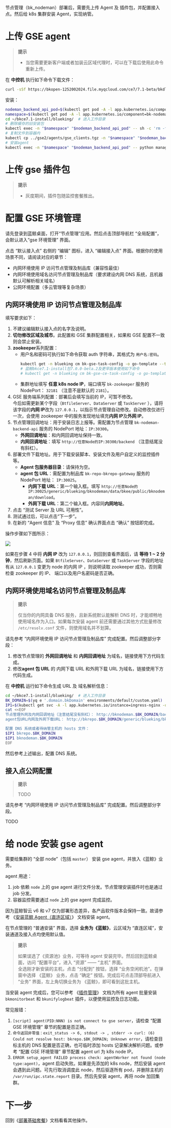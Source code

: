 节点管理（bk_nodeman）部署后，需要先上传 Agent 及 插件包，并配置接入点。然后给 k8s 集群安装 Agent，实现纳管。

<a id="post-install-bk-nodeman-gse-client" name="post-install-bk-nodeman-gse-client"></a>

# 上传 GSE agent

>**提示**
>
>* 当您需要更新客户端或者加装云区域代理时，可以在下载后使用此命令重新上传。

在 **中控机** 执行如下命令下载文件：
``` bash
curl -sSf https://bkopen-1252002024.file.myqcloud.com/ce7/7.1-beta/bkdl-7.1-beta.sh | bash -s -- -ur latest gsec
```
安装：
``` bash
nodeman_backend_api_pod=$(kubectl get pod -A -l app.kubernetes.io/component=bk-nodeman-backend-api -o jsonpath='{.items[0].metadata.name}')
namespace=$(kubectl get pod -A -l app.kubernetes.io/component=bk-nodeman-backend-api -o jsonpath='{.items[0].metadata.namespace}')
cd ~/bkce7.1-install/blueking/  # 进入工作目录
# 删除缓存的旧安装包
kubectl exec -n "$namespace" "$nodeman_backend_api_pod" -- sh -c 'rm -f /app/official_plugin/gse_agent/* && rm -f /app/official_plugin/gse_proxy/*'
# 复制文件到容器内
kubectl cp ../gse2/agents/gse_clients.tgz -n "$namespace" "$nodeman_backend_api_pod:/app/official_plugin/gse_agent/"
# 安装agent
kubectl exec -n "$namespace" "$nodeman_backend_api_pod" -- python manage.py init_agents -o stable
```

<a id="post-install-bk-nodeman-gse-plugin" name="post-install-bk-nodeman-gse-plugin"></a>

# 上传 gse 插件包
>**提示**
>
>* 灰度期间，插件包随监控套餐推出。

<!--

在前面的操作中，我们已经在中控机下载了所需的文件，如需更新文件，请查阅本文“提前下载资源”章节。

在 **中控机** 执行如下命令同时上传 agent 资源及 gse 插件：
``` bash
cd ~/bkce7.1-install/blueking/  # 进入工作目录
./scripts/setup_bkce7.sh -u plugin  # 更新节点管理托管的gse插件。
```
结尾提示 `[INFO] upload agent package success` （客户端及 proxy） 和 `[INFO] upload open tools success` （proxy 所需的 nginx 及 py36 等）即为上传成功。

脚本执行完成后，访问节点管理的 「插件管理」——「插件包」界面，可以看到上传成功的插件包：

![](./assets/bk_nodeman-plugin-list.png)

插件集合包中各子包的用途：
| 插件包名 | 用途 | 描述 |
| -- | -- | -- |
| bkmonitorbeat | 蓝鲸监控指标采集器 | 蓝鲸监控拨测采集器 支持多协议多任务的采集，监控和可用率计算，提供多种运行模式和热加载机制 |
| bkmonitorproxy | 自定义上报服务 | 自定义数据上报服务，用来收集用户自定义上报的时序数据，或事件数据。 |
| bkunifylogbeat | 高性能日志采集 | 数据平台，蓝鲸监控，日志检索等和日志相关的数据. 首次使用插件管理进行操作前，先到日志检索/数据平台等进行设置插件的功能项 |
| bk-collector | 多协议数据采集 | 蓝鲸监控，日志检索，应用性能监控使用的高性能 Trace、指标、日志接收端，支持 OT、Jaeger、Zipkin 等多种数据协议格式。 |
-->

<a id="post-install-bk-nodeman-gse-env" name="post-install-bk-nodeman-gse-env"></a>

# 配置 GSE 环境管理
请先登录到蓝鲸桌面，打开“节点管理”应用。然后点击顶部导航栏 “全局配置”，会默认进入“gse 环境管理” 界面。

点击 “默认接入点” 右侧的 “编辑” 图标，进入 “编辑接入点” 界面。根据你的使用场景不同，请阅读对应的章节：
* 内网环境使用 IP 访问节点管理及制品库（兼容性最佳）
* 内网环境使用域名访问节点管理及制品库（要求建设内网 DNS 系统，且机器默认可解析相关域名）
* 公网环境配置（多云管理等复杂场景）

## 内网环境使用 IP 访问节点管理及制品库
填写要求如下：
1. 不建议编辑默认接入点的名字及说明。
2. **切勿修改区域及城市**。此配置和 GSE 集群配置相关，如果和 GSE 配置不一致则会禁止安装。
3. **zookeeper**系列配置：
   * 用户名和密码可执行如下命令获取 auth 字符串，其格式为 `用户名:密码`。
      ``` bash
      kubectl get -n blueking cm bk-gse-task-config -o go-template --template '{{index .data "gse_task.conf" }}' | jq -r ".zookeeper.token"
      # 蓝鲸bkce7.1-install包7.0.0-beta.2及更早版本使用如下命令
      # kubectl get -n blueking cm bk-gse-ce-task-config -o go-template --template '{{index .data "task.conf" }}' | jq -r ".zkauth"
      ```
   * 集群地址填写 **任意 k8s node IP**，端口填写 `bk-zookeeper` 服务的 NodePort： `32181` （注意不是默认的 `2181`）。
4. GSE 服务端系列配置：部署后会填写当前的 IP，可暂不修改。<br />今后如需更新某个字段（`BtfileServer`、`DataServer` 或 `TaskServer` ），请将该字段的**内网 IP**改为 `127.0.0.1`，以指示节点管理自动修改。自动修改仅进行一次，会使用 zookeeper 中的服务发现地址填充**内网 IP**及**外网 IP**。
5. 节点管理回调地址：用于安装日志上报等。需配置为节点管理 `bk-nodeman-backend-api` 服务的 NodePort 地址：`IP:30300`。
   * **外网回调地址**：和内网回调地址保持一致。
   * **内网回调地址**：填写 `http://任意Node的IP:30300/backend` （注意结尾没有斜杠）。
6. 部署文件下载地址。用于下载安装脚本、安装文件及用户自定义的监控插件等。
   * **Agent 包服务器目录**：请保持为空。
   * **agent 包 URL**：需配置为制品库 `bk-repo-bkrepo-gateway` 服务的 NodePort 地址： `IP:30025`。
     * **内网下载 URL**：第一个输入框。填写 `http://任意Node的IP:30025/generic/blueking/bknodeman/data/bkee/public/bknodeman/download`。
     * **外网下载 URL**：第二个输入框。内容同**内网地址**。
7. 点击 “测试 Server 及 URL 可用性”。
8. 测试通过后，可以点击“下一步”。
9. 在新的 “Agent 信息” 及 “Proxy 信息” 确认界面点击 “确认” 按钮即完成。

操作步骤如下图所示：

![](./assets/bk_nodeman-conf-gse-env.png)


如果在步骤 4 中将 **内网 IP** 改为 `127.0.0.1`，则回到查看界面后，请 **等待 1 ~ 2 分钟**，然后刷新页面。如果 `BtfileServer`、`DataServer` 或 `TaskServer` 字段的地址有从 `127.0.0.1` 变更为 node 的内网 IP ，则说明读取 zookeeper 成功，否则需检查 zookeeper 的 IP、 端口以及用户名密码是否正确。

## 内网环境使用域名访问节点管理及制品库
>**提示**
>
>仅当你的内网具备 DNS 服务，且新系统默认能解析 DNS 时，才能顺畅地使用域名作为入口。如果每次安装 agent 前还需要通过其他方式批量修改 `/etc/resolv.conf` 文件，则使用域名并不划算。

请先参考 “内网环境使用 IP 访问节点管理及制品库” 完成配置。然后调整部分字段：
1. 修改节点管理的 **外网回调地址** 和 **内网回调地址** 为域名，链接使用下方代码生成。
2. 修改**agent 包 URL** 的 内网下载 URL 和外网下载 URL 为域名，链接使用下方代码生成。

在 **中控机** 运行如下命令生成 URL 及 域名解析信息：
``` bash
cd ~/bkce7.1-install/blueking/  # 进入工作目录
BK_DOMAIN=$(yq e '.domain.bkDomain' environments/default/custom.yaml)  # 从自定义配置中提取, 也可自行赋值
IP1=$(kubectl get svc -A -l app.kubernetes.io/instance=ingress-nginx -o jsonpath='{.items[0].spec.clusterIP}')
cat <<EOF
节点管理外网及内网回调地址（注意结尾没有斜杠）： http://bknodeman.$BK_DOMAIN/backend
agent包URL内网及外网下载URL： http://bkrepo.$BK_DOMAIN/generic/blueking/bknodeman/data/bkee/public/bknodeman/download

配置 DNS 系统或者待纳管主机的 hosts 文件：
$IP1 bkrepo.$BK_DOMAIN
$IP1 bknodeman.$BK_DOMAIN
EOF
```

然后参考上述输出，配置 DNS 系统。

## 接入点公网配置
>**提示**
>
>TODO

请先参考 “内网环境使用 IP 访问节点管理及制品库” 完成配置。然后调整部分字段。

TODO


<a id="k8s-node-install-gse-agent" name="k8s-node-install-gse-agent"></a>

# 给 node 安装 gse agent

需要给集群的 “全部 node”（包括 `master`） 安装 gse agent，并放入《蓝鲸》业务。

agent 用途：
1. job 依赖 `node` 上的 gse agent 进行文件分发。节点管理安装插件时也是通过 job 分发。
2. 容器监控需要通过 `node` 上的 gse agent 完成监控。

因为蓝鲸智云 v6 和 v7 仅为部署形态差异，各产品软件版本会保持一致。故请参考 《[安装蓝鲸 Agent（直连区域）](../节点管理/产品白皮书/QuickStart/DefaultAreaInstallAgent.md)》 文档安装 agent。

在节点管理的 “普通安装” 界面，选择 **业务为《蓝鲸》**，云区域为 “直连区域”，安装通道及接入点均使用默认值。
>**提示**
>
>如果误选了《资源池》业务，可等待 agent 安装完毕。然后回到蓝鲸桌面，访问 “配置平台”，进入 “资源” —— “主机” 界面。<br />
>全选刚才新安装的主机，点击 “分配到” 按钮，选择 “业务空闲机池”。在弹窗中选择 《蓝鲸》 业务，点击 “确定” 按钮。完成后可点击顶部导航进入 “业务” 界面，左上角切换业务为 《蓝鲸》，即可看到这批主机。

当安装 agent 完成后，您可以参考 《[插件管理](../节点管理/产品白皮书/Feature/Plugin.md)》 文档为所有 agent 批量安装 `bkmonitorbeat` 和 `bkunifylogbeat` 插件，以便使用监控及日志功能。

常见报错：
1. `[script] agent(PID:NNN) is not connect to gse server`，请检查 “配置 GSE 环境管理” 章节的配置是否正确。
2. `命令返回非零值：exit_status -> 6, stdout -> , stderr -> curl: (6) Could not resolve host: bkrepo.$BK_DOMAIN; Unknown error`，请检查目标主机的 DNS 配置是否正确，也可临时添加 hosts 记录解决解析问题。或参考 “配置 GSE 环境管理” 章节配置 agent url 为 k8s node IP。
3. `ERROR setup_agent FAILED process check: agentWorker not found (node type:agent)`，agent 启动失败。如果是先添加的 k8s node，然后安装 agent 会遇到此问题。可先行取消调度此 node，然后驱逐所有 pod，并删除主机的 `/var/run/ipc.state.report` 目录。然后先安装 agent，再将 node 加回集群。

# 下一步
回到《[部署基础套餐](install-bkce.md#next)》文档看看其他操作。
